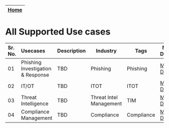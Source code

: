 
| [Home](../README.md) |
|----------------------|

# All Supported Use cases



| Sr. No. | Usecases                                           | Description | Industry | Tags | More Details | 
|:----|:-------------------------------------------------------|--|--|--|--|
|01| Phishing Investigation & Response                         |  TBD | Phishing | Phishing | [More Details](./phishing-email-usecase.md) | 
|02| IT/OT                          |  TBD | ITOT | ITOT | [More Details](./itot-usecases.md) | 
|03| Threat Intelligence           |  TBD | Threat Intel Management | TIM | [More Details](./threat-intelligence-usecases.md) |
|04| Compliance Management         |  TBD | Compliance | Compliance | [More Details](./compliance-usecases.md) |


